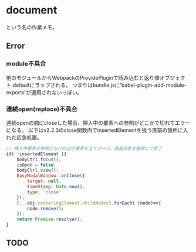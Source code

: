 # document
という名の作業メモ。

## Error

### module不具合
他のモジュールからWebpackのProvidePluginで読み込むと返り値オブジェクト.defaultにラップされる。
つまりはbundle.jsに'babel-plugin-add-module-exports'が適用されないっぽい。

### 連続open(replace)不具合
連続openの間にcloseした場合、挿入中の要素への参照がどこかで切れてエラーになる。
以下はv2.2.3のclose関数内でinsertedElementを扱う直前の箇所に入れた応急処置。
```js
// 挿入中要素の参照がなければ子要素を全てパージ、画面状態を解除して終了
if( !insertedElement ){
	bodyCtrl.focus();
	isOpen = false;
	bodyCtrl.view();
	EasyModalWindow::onClose({
		target: null,
		timeStamp: Date.now(),
		type: 'close'
	});
	[...obj.centeringElement.childNodes].forEach( (node)=>{
		node.remove();
	});
	return Promise.resolve();
}
```

## TODO

